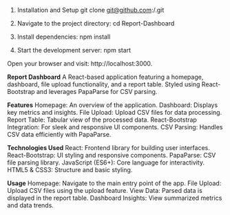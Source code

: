 1. Installation and Setup
git clone git@github.com:<your-username>/<your-repository>.git

2. Navigate to the project directory:
cd Report-Dashboard

3. Install dependencies:
npm install

4. Start the development server:
npm start

Open your browser and visit: http://localhost:3000.

**Report Dashboard**
A React-based application featuring a homepage, dashboard, file upload functionality, and a report table. Styled using React-Bootstrap and leverages PapaParse for CSV parsing.

**Features**
Homepage: An overview of the application.
Dashboard: Displays key metrics and insights.
File Upload: Upload CSV files for data processing.
Report Table: Tabular view of the processed data.
React-Bootstrap Integration: For sleek and responsive UI components.
CSV Parsing: Handles CSV data efficiently with PapaParse.

**Technologies Used**
React: Frontend library for building user interfaces.
React-Bootstrap: UI styling and responsive components.
PapaParse: CSV file parsing library.
JavaScript (ES6+): Core language for interactivity.
HTML5 & CSS3: Structure and basic styling.

**Usage**
Homepage: Navigate to the main entry point of the app.
File Upload: Upload CSV files using the upload feature.
View Data: Parsed data is displayed in the report table.
Dashboard Insights: View summarized metrics and data trends.

